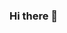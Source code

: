 ### Hi there 👋

<!--
**AnkitUprety/AnkitUprety** is a ✨ _special_ ✨ repository because its `README.md` (this file) appears on your GitHub profile.

Here are some ideas to get you started:

- 🔭 I’m currently working on UI/UX design and Front end Development.
- 🌱 I’m currently learning Adobe X/d and Selinum.
- 👯 I’m looking to collaborate on  UI design and Automation testing .
- 🤔 I’m looking for help with Automation testing.
- 💬 Ask me about Web development, UI/UX design.
- 📫 How to reach me: ankituprety08@gmail.com
-->
